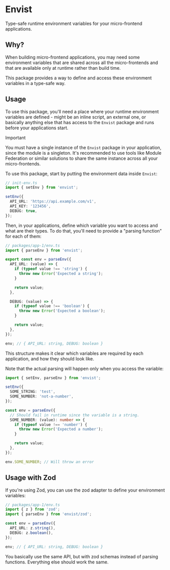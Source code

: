 # Envist

Type-safe runtime environment variables for your micro-frontend applications.

## Why?

When building micro-frontend applications, you may need some environment variables that are shared across all the micro-frontends and
that are available only at runtime rather than build time.

This package provides a way to define and access these environment variables in a type-safe way.

## Usage

To use this package, you'll need a place where your runtime environment variables are defined - might be an inline script, an external one,
or basically anything else that has access to the `Envist` package and runs before your applications start.

> [!IMPORTANT]  
> You must have a single instance of the `Envist` package in your application, since the module is a singleton.
> It's recommended to use tools like Module Federation or similar solutions to share the same instance across all your micro-frontends.

To use this package, start by putting the environment data inside `Envist`:

```typescript
// init-env.ts
import { setEnv } from 'envist';

setEnv({
  API_URL: 'https://api.example.com/v1',
  API_KEY: '123456',
  DEBUG: true,
});
```

Then, in your applications, define which variable you want to access and what are their types. To do that, you'll need to provide
a "parsing function" for each of them:

```typescript
// packages/app-1/env.ts
import { parseEnv } from 'envist';

export const env = parseEnv({
  API_URL: (value) => {
    if (typeof value !== 'string') {
      throw new Error('Expected a string');
    }

    return value;
  },

  DEBUG: (value) => {
    if (typeof value !== 'boolean') {
      throw new Error('Expected a boolean');
    }

    return value;
  },
});

env; // { API_URL: string, DEBUG: boolean }
```

This structure makes it clear which variables are required by each application, and how they should look like.

Note that the actual parsing will happen only when you access the variable:

```typescript
import { setEnv, parseEnv } from 'envist';

setEnv({
  SOME_STRING: 'test',
  SOME_NUMBER: 'not-a-number',
});

const env = parseEnv({
  // Should fail in runtime since the variable is a string.
  SOME_NUMBER: (value): number => {
    if (typeof value !== 'number') {
      throw new Error('Expected a number');
    }

    return value;
  },
});

env.SOME_NUMBER; // Will throw an error
```

## Usage with Zod

If you're using Zod, you can use the zod adapter to define your environment variables:

```typescript
// packages/app-1/env.ts
import { z } from 'zod';
import { parseEnv } from 'envist/zod';

const env = parseEnv({
  API_URL: z.string(),
  DEBUG: z.boolean(),
});

env; // { API_URL: string, DEBUG: boolean }
```

You basically use the same API, but with zod schemas instead of parsing functions. Everything else should work the same.
